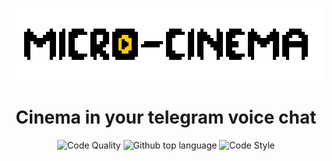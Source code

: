 <p align="center">
  <a href="https://github.com/yilbegan/micro-cinema">
    <img src="https://raw.githubusercontent.com/yilbegan/micro-cinema/main/images/logo.png" style="image-rendering: pixelated; image-rendering: crisp-edges;" alt="Micro Cinema">
  </a>
</p>
<h1 align="center">
  Cinema in your telegram voice chat
</h1>
<p align="center">
  <img alt="Code Quality" src="https://img.shields.io/codefactor/grade/github/yilbegan/micro-cinema">
  <img alt="Github top language" src="https://img.shields.io/github/languages/top/yilbegan/micro-cinema?style=flat-square">
  <img alt="Code Style" src="https://img.shields.io/badge/code%20style-black-black?style=flat-square">
</p>

